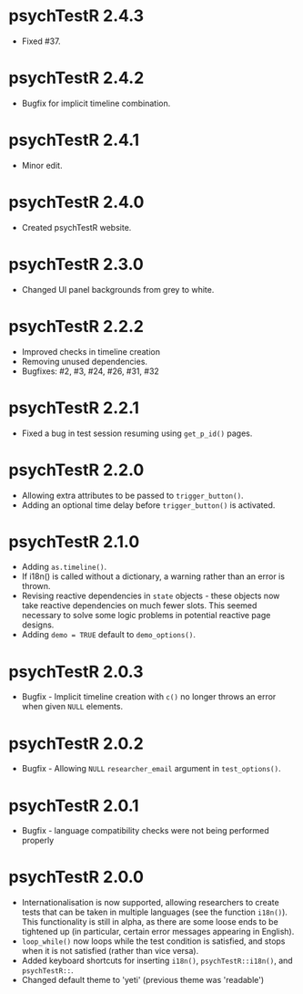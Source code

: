 # psychTestR 2.4.3

* Fixed #37.

# psychTestR 2.4.2

* Bugfix for implicit timeline combination.

# psychTestR 2.4.1

* Minor edit.

# psychTestR 2.4.0

* Created psychTestR website.

# psychTestR 2.3.0

* Changed UI panel backgrounds from grey to white.

# psychTestR 2.2.2

* Improved checks in timeline creation
* Removing unused dependencies.
* Bugfixes: #2, #3, #24, #26, #31, #32

# psychTestR 2.2.1

* Fixed a bug in test session resuming using `get_p_id()` pages.

# psychTestR 2.2.0

* Allowing extra attributes to be passed to `trigger_button()`.
* Adding an optional time delay before `trigger_button()` is activated.

# psychTestR 2.1.0

* Adding `as.timeline()`.
* If i18n() is called without a dictionary, a warning rather than an error
is thrown.
* Revising reactive dependencies in `state` objects - 
these objects now take reactive dependencies on much fewer slots.
This seemed necessary to solve some logic problems in 
potential reactive page designs.
* Adding `demo = TRUE` default to `demo_options()`.

# psychTestR 2.0.3

* Bugfix - Implicit timeline creation with `c()` no longer
throws an error when given `NULL` elements.

# psychTestR 2.0.2

* Bugfix - Allowing `NULL` `researcher_email` argument in `test_options()`.

# psychTestR 2.0.1

* Bugfix - language compatibility checks were not being performed properly

# psychTestR 2.0.0

* Internationalisation is now supported, allowing researchers
to create tests that can be taken in multiple languages
(see the function `i18n()`). This functionality is still in alpha,
as there are some loose ends to be tightened up
(in particular, certain error messages appearing in English).
* `loop_while()` now loops while the test condition is satisfied,
and stops when it is not satisfied (rather than vice versa).
* Added keyboard shortcuts for inserting `i18n()`, `psychTestR::i18n()`,
and `psychTestR::`.
* Changed default theme to 'yeti' (previous theme was 'readable')
